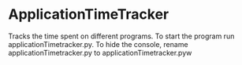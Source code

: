 # ApplicationTimeTracker
Tracks the time spent on different programs.
To start the program run applicationTimetracker.py.
To hide the console, rename applicationTimetracker.py to applicationTimetracker.pyw
